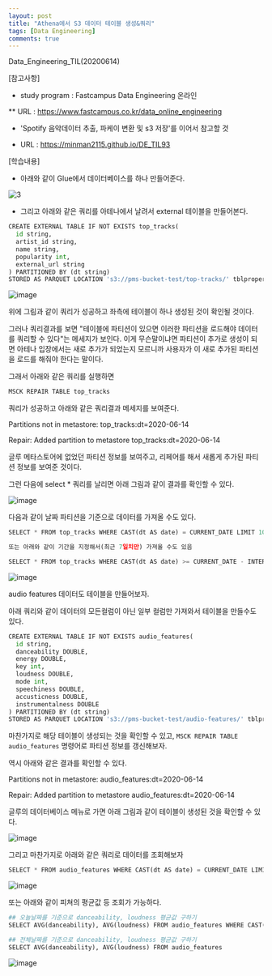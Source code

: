 ```yaml
---
layout: post
title: "Athena에서 S3 데이터 테이블 생성&쿼리"
tags: [Data Engineering]
comments: true
---
```


Data_Engineering_TIL(20200614)

[참고사항]

- study program : Fastcampus Data Engineering 온라인

** URL : https://www.fastcampus.co.kr/data_online_engineering


- 'Spotify 음악데이터 추출, 파케이 변환 및 s3 저장'를 이어서 참고할 것


- URL : https://minman2115.github.io/DE_TIL93

[학습내용]

- 아래와 같이 Glue에서 데이터베이스를 하나 만들어준다.

![3](https://user-images.githubusercontent.com/41605276/84587625-d8285400-ae5b-11ea-8d7d-831ff8b9c8ed.PNG)


- 그리고 아래와 같은 쿼리를 아테나에서 날려서 external 테이블을 만들어본다.


```python
CREATE EXTERNAL TABLE IF NOT EXISTS top_tracks(
  id string,
  artist_id string,
  name string,
  popularity int,
  external_url string
) PARTITIONED BY (dt string) 
STORED AS PARQUET LOCATION 's3://pms-bucket-test/top-tracks/' tblproperties("parquet.compress"="SNAPPY")
```

![image](https://user-images.githubusercontent.com/41605276/84587656-20477680-ae5c-11ea-9737-cea8a7c38994.png)

위에 그림과 같이 쿼리가 성공하고 좌측에 테이블이 하나 생성된 것이 확인될 것이다.

그러나 쿼리결과를 보면 "테이블에 파티션이 있으면 이러한 파티션을 로드해야 데이터를 쿼리할 수 있다"는 메세지가 보인다. 이게 무슨말이냐면 파티션이 추가로 생성이 되면 아테나 입장에서는 새로 추가가 되었는지 모르니까 사용자가 이 새로 추가된 파티션을 로드를 해줘야 한다는 말이다.

그래서 아래와 같은 쿼리를 실행하면


```python
MSCK REPAIR TABLE top_tracks
```

쿼리가 성공하고 아래와 같은 쿼리결과 메세지를 보여준다.

Partitions not in metastore: top_tracks:dt=2020-06-14

Repair: Added partition to metastore top_tracks:dt=2020-06-14

글루 메타스토어에 없었던 파티션 정보를 보여주고, 리페어를 해서 새롭게 추가된 파티션 정보를 보여준 것이다.

그런 다음에 select * 쿼리를 날리면 아래 그림과 같이 결과를 확인할 수 있다.

![image](https://user-images.githubusercontent.com/41605276/84587840-a0baa700-ae5d-11ea-8dbc-fcc0e3626896.png)

다음과 같이 날짜 파티션을 기준으로 데이터를 가져올 수도 있다.


```python
SELECT * FROM top_tracks WHERE CAST(dt AS date) = CURRENT_DATE LIMIT 10

또는 아래와 같이 기간을 지정해서(최근 7일치만) 가져올 수도 있음

SELECT * FROM top_tracks WHERE CAST(dt AS date) >= CURRENT_DATE - INTERVAL '7' DAY LIMIT 10
```

![image](https://user-images.githubusercontent.com/41605276/84587894-0a3ab580-ae5e-11ea-8208-6694dead0a5c.png)

audio features 데이터도 테이블을 만들어보자.

아래 쿼리와 같이 데이터의 모든컬럼이 아닌 일부 컬럼만 가져와서 테이블을 만들수도 있다.


```python
CREATE EXTERNAL TABLE IF NOT EXISTS audio_features(
  id string,
  danceability DOUBLE,
  energy DOUBLE,
  key int,
  loudness DOUBLE,
  mode int,
  speechiness DOUBLE,
  accusticness DOUBLE,
  instrumentalness DOUBLE
) PARTITIONED BY (dt string) 
STORED AS PARQUET LOCATION 's3://pms-bucket-test/audio-features/' tblproperties("parquet.compress"="SNAPPY")
```

마찬가지로 해당 테이블이 생성되는 것을 확인할 수 있고, `MSCK REPAIR TABLE audio_features` 명령어로 파티션 정보를 갱신해보자.

역시 아래와 같은 결과를 확인할 수 있다.

Partitions not in metastore: audio_features:dt=2020-06-14

Repair: Added partition to metastore audio_features:dt=2020-06-14

글루의 데이터베이스 메뉴로 가면 아래 그림과 같이 테이블이 생성된 것을 확인할 수 있다.

![image](https://user-images.githubusercontent.com/41605276/84588357-b4680c80-ae61-11ea-837c-a0e9f490e36f.png)

그리고 마찬가지로 아래와 같은 쿼리로 데이터를 조회해보자


```python
SELECT * FROM audio_features WHERE CAST(dt AS date) = CURRENT_DATE LIMIT 10
```

![image](https://user-images.githubusercontent.com/41605276/84588193-217aa280-ae60-11ea-8706-ec268539f883.png)

또는 아래와 같이 피쳐의 평균값 등 조회가 가능하다.


```python
## 오늘날짜를 기준으로 danceability, loudness 평균값 구하기
SELECT AVG(danceability), AVG(loudness) FROM audio_features WHERE CAST(dt AS date) = CURRENT_DATE

## 전체날짜를 기준으로 danceability, loudness 평균값 구하기
SELECT AVG(danceability), AVG(loudness) FROM audio_features
```

![image](https://user-images.githubusercontent.com/41605276/84588301-47547700-ae61-11ea-8be1-51bc8079fae0.png)
